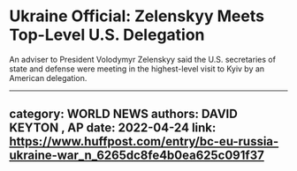 # Ukraine Official: Zelenskyy Meets Top-Level U.S. Delegation

An adviser to President Volodymyr Zelenskyy said the U.S. secretaries of state and defense were meeting in the highest-level visit to Kyiv by an American delegation.

---
category: WORLD NEWS
authors: DAVID KEYTON , AP
date: 2022-04-24
link: https://www.huffpost.com/entry/bc-eu-russia-ukraine-war_n_6265dc8fe4b0ea625c091f37
---
